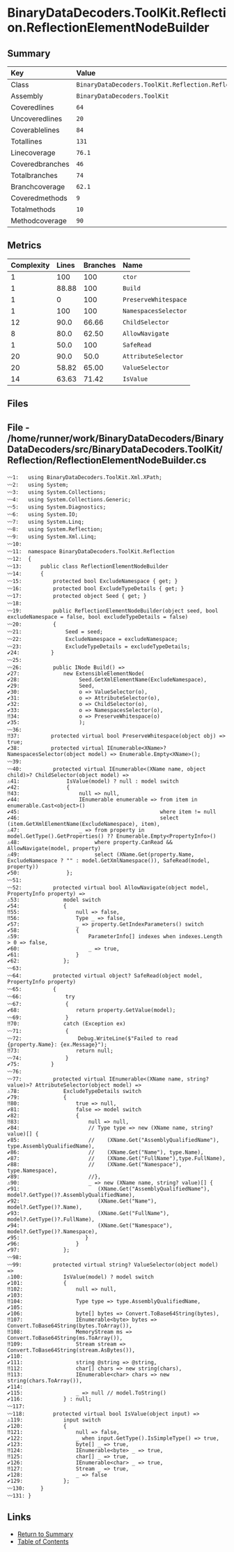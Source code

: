 ﻿# BinaryDataDecoders.ToolKit.Reflection.ReflectionElementNodeBuilder

## Summary

| Key             | Value                                                                |
| :-------------- | :------------------------------------------------------------------- |
| Class           | `BinaryDataDecoders.ToolKit.Reflection.ReflectionElementNodeBuilder` |
| Assembly        | `BinaryDataDecoders.ToolKit`                                         |
| Coveredlines    | `64`                                                                 |
| Uncoveredlines  | `20`                                                                 |
| Coverablelines  | `84`                                                                 |
| Totallines      | `131`                                                                |
| Linecoverage    | `76.1`                                                               |
| Coveredbranches | `46`                                                                 |
| Totalbranches   | `74`                                                                 |
| Branchcoverage  | `62.1`                                                               |
| Coveredmethods  | `9`                                                                  |
| Totalmethods    | `10`                                                                 |
| Methodcoverage  | `90`                                                                 |

## Metrics

| Complexity | Lines | Branches | Name                 |
| :--------- | :---- | :------- | :------------------- |
| 1          | 100   | 100      | `ctor`               |
| 1          | 88.88 | 100      | `Build`              |
| 1          | 0     | 100      | `PreserveWhitespace` |
| 1          | 100   | 100      | `NamespacesSelector` |
| 12         | 90.0  | 66.66    | `ChildSelector`      |
| 8          | 80.0  | 62.50    | `AllowNavigate`      |
| 1          | 50.0  | 100      | `SafeRead`           |
| 20         | 90.0  | 50.0     | `AttributeSelector`  |
| 20         | 58.82 | 65.00    | `ValueSelector`      |
| 14         | 63.63 | 71.42    | `IsValue`            |

## Files

## File - /home/runner/work/BinaryDataDecoders/BinaryDataDecoders/src/BinaryDataDecoders.ToolKit/Reflection/ReflectionElementNodeBuilder.cs

```CSharp
〰1:   using BinaryDataDecoders.ToolKit.Xml.XPath;
〰2:   using System;
〰3:   using System.Collections;
〰4:   using System.Collections.Generic;
〰5:   using System.Diagnostics;
〰6:   using System.IO;
〰7:   using System.Linq;
〰8:   using System.Reflection;
〰9:   using System.Xml.Linq;
〰10:  
〰11:  namespace BinaryDataDecoders.ToolKit.Reflection
〰12:  {
〰13:      public class ReflectionElementNodeBuilder
〰14:      {
〰15:          protected bool ExcludeNamespace { get; }
〰16:          protected bool ExcludeTypeDetails { get; }
〰17:          protected object Seed { get; }
〰18:  
〰19:          public ReflectionElementNodeBuilder(object seed, bool excludeNamespace = false, bool excludeTypeDetails = false)
〰20:          {
〰21:              Seed = seed;
〰22:              ExcludeNamespace = excludeNamespace;
〰23:              ExcludeTypeDetails = excludeTypeDetails;
✔24:          }
〰25:  
〰26:          public INode Build() =>
✔27:              new ExtensibleElementNode(
✔28:                   Seed.GetXmlElementName(ExcludeNamespace),
✔29:                   Seed,
✔30:                   o => ValueSelector(o),
✔31:                   o => AttributeSelector(o),
✔32:                   o => ChildSelector(o),
✔33:                   o => NamespacesSelector(o),
‼34:                   o => PreserveWhitespace(o)
✔35:                   );
〰36:  
‼37:          protected virtual bool PreserveWhitespace(object obj) => true;
✔38:          protected virtual IEnumerable<XName>? NamespacesSelector(object model) => Enumerable.Empty<XName>();
〰39:  
〰40:          protected virtual IEnumerable<(XName name, object child)>? ChildSelector(object model) =>
⚠41:               IsValue(model) ? null : model switch
✔42:               {
‼43:                   null => null,
✔44:                   IEnumerable enumerable => from item in enumerable.Cast<object>()
✔45:                                             where item != null
✔46:                                             select (item.GetXmlElementName(ExcludeNamespace), item),
⚠47:                   _ => from property in model.GetType().GetProperties() ?? Enumerable.Empty<PropertyInfo>()
⚠48:                        where property.CanRead && AllowNavigate(model, property)
⚠49:                        select (XName.Get(property.Name, ExcludeNamespace ? "" : model.GetXmlNamespace()), SafeRead(model, property))
✔50:               };
〰51:  
〰52:          protected virtual bool AllowNavigate(object model, PropertyInfo property) =>
⚠53:              model switch
✔54:              {
‼55:                  null => false,
‼56:                  Type _ => false,
✔57:                  _ => property.GetIndexParameters() switch
✔58:                  {
⚠59:                      ParameterInfo[] indexes when indexes.Length > 0 => false,
✔60:                      _ => true,
✔61:                  }
✔62:              };
〰63:  
〰64:          protected virtual object? SafeRead(object model, PropertyInfo property)
〰65:          {
〰66:              try
〰67:              {
✔68:                  return property.GetValue(model);
〰69:              }
‼70:              catch (Exception ex)
〰71:              {
〰72:                  Debug.WriteLine($"Failed to read {property.Name}: {ex.Message}");
‼73:                  return null;
〰74:              }
✔75:          }
〰76:  
〰77:          protected virtual IEnumerable<(XName name, string? value)>? AttributeSelector(object model) =>
⚠78:              ExcludeTypeDetails switch
✔79:              {
‼80:                  true => null,
✔81:                  false => model switch
✔82:                  {
‼83:                      null => null,
✔84:                      // Type type => new (XName name, string? value)[] {
✔85:                      //    (XName.Get("AssemblyQualifiedName"), type.AssemblyQualifiedName),
✔86:                      //    (XName.Get("Name"), type.Name),
✔87:                      //    (XName.Get("FullName"),type.FullName),
✔88:                      //    (XName.Get("Namespace"), type.Namespace),
✔89:                      //},
⚠90:                      _ => new (XName name, string? value)[] {
✔91:                         (XName.Get("AssemblyQualifiedName"), model?.GetType()?.AssemblyQualifiedName),
✔92:                         (XName.Get("Name"), model?.GetType()?.Name),
✔93:                         (XName.Get("FullName"), model?.GetType()?.FullName),
✔94:                         (XName.Get("Namespace"), model?.GetType()?.Namespace),
✔95:                     }
✔96:                  }
✔97:              };
〰98:  
〰99:          protected virtual string? ValueSelector(object model) =>
⚠100:             IsValue(model) ? model switch
✔101:             {
‼102:                 null => null,
✔103: 
‼104:                 Type type => type.AssemblyQualifiedName,
✔105: 
✔106:                 byte[] bytes => Convert.ToBase64String(bytes),
‼107:                 IEnumerable<byte> bytes => Convert.ToBase64String(bytes.ToArray()),
‼108:                 MemoryStream ms => Convert.ToBase64String(ms.ToArray()),
‼109:                 Stream stream => Convert.ToBase64String(stream.AsBytes()),
✔110: 
✔111:                 string @string => @string,
‼112:                 char[] chars => new string(chars),
‼113:                 IEnumerable<char> chars => new string(chars.ToArray()),
✔114: 
✔115:                 _ => null // model.ToString()
✔116:             } : null;
〰117: 
〰118:         protected virtual bool IsValue(object input) =>
⚠119:             input switch
✔120:             {
‼121:                 null => false,
✔122:                 _ when input.GetType().IsSimpleType() => true,
✔123:                 byte[] _ => true,
‼124:                 IEnumerable<byte> _ => true,
‼125:                 char[] _ => true,
✔126:                 IEnumerable<char> _ => true,
‼127:                 Stream _ => true,
✔128:                 _ => false
✔129:             };
〰130:     }
〰131: }
```

## Links

* [Return to Summary](Summary.md)
* [Table of Contents](../TOC.md)

